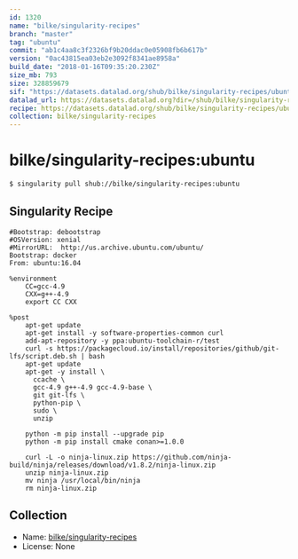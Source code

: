 ```yaml
---
id: 1320
name: "bilke/singularity-recipes"
branch: "master"
tag: "ubuntu"
commit: "ab1c4aa8c3f2326bf9b20ddac0e05908fb6b617b"
version: "0ac43815ea03eb2e3092f8341ae8958a"
build_date: "2018-01-16T09:35:20.230Z"
size_mb: 793
size: 328859679
sif: "https://datasets.datalad.org/shub/bilke/singularity-recipes/ubuntu/2018-01-16-ab1c4aa8-0ac43815/0ac43815ea03eb2e3092f8341ae8958a.simg"
datalad_url: https://datasets.datalad.org?dir=/shub/bilke/singularity-recipes/ubuntu/2018-01-16-ab1c4aa8-0ac43815/
recipe: https://datasets.datalad.org/shub/bilke/singularity-recipes/ubuntu/2018-01-16-ab1c4aa8-0ac43815/Singularity
collection: bilke/singularity-recipes
---
```


# bilke/singularity-recipes:ubuntu

```bash
$ singularity pull shub://bilke/singularity-recipes:ubuntu
```

## Singularity Recipe

```singularity
#Bootstrap: debootstrap
#OSVersion: xenial
#MirrorURL:  http://us.archive.ubuntu.com/ubuntu/
Bootstrap: docker
From: ubuntu:16.04

%environment
    CC=gcc-4.9
    CXX=g++-4.9
    export CC CXX
    
%post
    apt-get update
    apt-get install -y software-properties-common curl
    add-apt-repository -y ppa:ubuntu-toolchain-r/test 
    curl -s https://packagecloud.io/install/repositories/github/git-lfs/script.deb.sh | bash 
    apt-get update
    apt-get -y install \
      ccache \
      gcc-4.9 g++-4.9 gcc-4.9-base \
      git git-lfs \
      python-pip \
      sudo \
      unzip
    
    python -m pip install --upgrade pip
    python -m pip install cmake conan>=1.0.0

    curl -L -o ninja-linux.zip https://github.com/ninja-build/ninja/releases/download/v1.8.2/ninja-linux.zip
    unzip ninja-linux.zip
    mv ninja /usr/local/bin/ninja
    rm ninja-linux.zip
```

## Collection

 - Name: [bilke/singularity-recipes](https://github.com/bilke/singularity-recipes)
 - License: None

